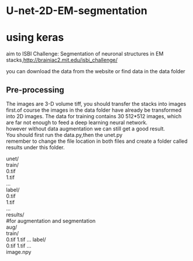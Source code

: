 # U-net-2D-EM-segmentation
using keras
===

aim to ISBI Challenge: Segmentation of neuronal structures in EM stacks,http://brainiac2.mit.edu/isbi_challenge/ 

you can download the data from the website or find data in the data folder

Pre-processing
---
The images are 3-D volume tiff, you should transfer the stacks into images first.of course the images in the data folder have already be transformed into 2D images. The data for training contains 30 512*512 images, which are far not enough to feed a deep learning neural network.<br>
however without data augmentation we can still get a good result.<br>
You should first run the data.py,then the unet.py<br>
remember to change the file location in both files and create a folder called results under this folder.<br>

unet/<br>
    train/<br>
        0.tif<br>
        1.tif<br>
        ...<br>
    label/<br>
        0.tif<br>
        1.tif<br>
        ...<br>
    results/<br>
        #for augmentation and segmentation<br>
        aug/<br>
           train/<br>
           0.tif
           1.tif
           ...
           label/<br>
           0.tif
           1.tif
           ...<br>
        image.npy
           
